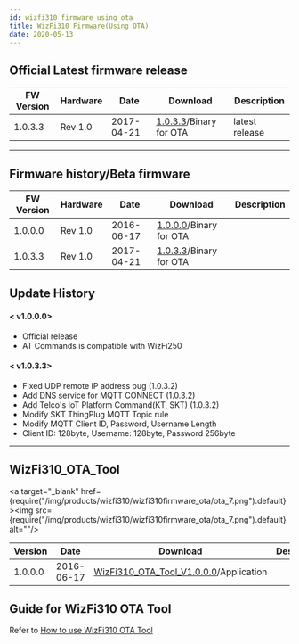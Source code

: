 ```yaml
---
id: wizfi310_firmware_using_ota
title: WizFi310 Firmware(Using OTA)
date: 2020-05-13
---
```


## Official Latest firmware release

| FW Version | Hardware | Date       | Download                                                                            | Description    |
| ---------- | -------- | ---------- | ----------------------------------------------------------------------------------- | -------------- |
| 1.0.3.3    | Rev 1.0  | 2017-04-21 | <a href="/img/products/wizfi310/wizfi310firmware_ota/ota_v1_0_3_3.zip" target="_blank">1.0.3.3</a>/Binary for OTA | latest release |

-----

## Firmware history/Beta firmware

| FW Version | Hardware | Date       | Download                                                                            | Description |
| ---------- | -------- | ---------- | ----------------------------------------------------------------------------------- | ----------- |
| 1.0.0.0    | Rev 1.0  | 2016-06-17 | <a href="/img/products/wizfi310/wizfi310firmware_ota/ota_v1_0_0_0.zip" target="_blank">1.0.0.0</a>/Binary for OTA |             |
| 1.0.3.3    | Rev 1.0  | 2017-04-21 | <a href="/img/products/wizfi310/wizfi310firmware_ota/ota_v1_0_3_3.zip" target="_blank">1.0.3.3</a>/Binary for OTA |             |

## Update History

#### < v1.0.0.0>

  - Official release
  - AT Commands is compatible with WizFi250

#### < v1.0.3.3>

  - Fixed UDP remote IP address bug (1.0.3.2)
  - Add DNS service for MQTT CONNECT (1.0.3.2)
  - Add Telco's IoT Platform Command(KT, SKT) (1.0.3.2)
  - Modify SKT ThingPlug MQTT Topic rule
  - Modify MQTT Client ID, Password, Username Length
  - Client ID: 128byte, Username: 128byte, Password 256byte

-----

## WizFi310_OTA_Tool

<a target="_blank" href={require("/img/products/wizfi310/wizfi310firmware_ota/ota_7.png").default}><img src={require("/img/products/wizfi310/wizfi310firmware_ota/ota_7.png").default} alt=""/></a>

| Version | Date       | Download                                                                                                             | Description |
| ------- | ---------- | -------------------------------------------------------------------------------------------------------------------- | ----------- |
| 1.0.0.0 | 2016-06-17 | <a href="/img/products/wizfi310/wizfi310firmware_ota/wizfi310_ota_tool_v1.0.0.0.zip" target="_blank">WizFi310_OTA_Tool_V1.0.0.0</a>/Application |             |

## Guide for WizFi310 OTA Tool

Refer to [How to use WizFi310 OTA Tool](Programers-Guide/firmware_upgrade_using_ota)
